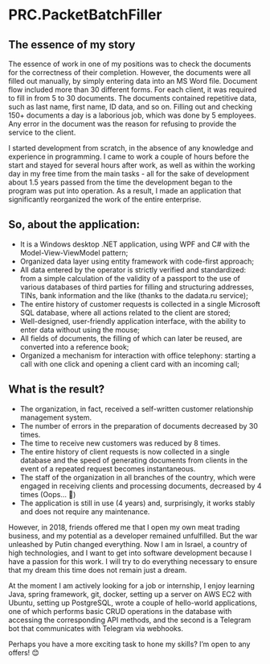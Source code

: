 # PRC.PacketBatchFiller

## The essence of my story

The essence of work in one of my positions was to check the documents for the correctness of their completion. However, the documents were all filled out manually, by simply entering data into an MS Word file. Document flow included more than 30 different forms. For each client, it was required to fill in from 5 to 30 documents. The documents contained repetitive data, such as last name, first name, ID data, and so on. Filling out and checking 150+ documents a day is a laborious job, which was done by 5 employees. Any error in the document was the reason for refusing to provide the service to the client.

I started development from scratch, in the absence of any knowledge and experience in programming. I came to work a couple of hours before the start and stayed for several hours after work, as well as within the working day in my free time from the main tasks - all for the sake of development about 1.5 years passed from the time the development began to the program was put into operation.
As a result, I made an application that significantly reorganized the work of the entire enterprise.

## So, about the application:
* It is a Windows desktop .NET application, using WPF and C# with the Model-View-ViewModel pattern;
* Organized data layer using entity framework with code-first approach;
* All data entered by the operator is strictly verified and standardized: from a simple calculation of the validity of a passport to the use of various databases of third parties for filling and structuring addresses, TINs, bank information and the like (thanks to the dadata.ru service);
* The entire history of customer requests is collected in a single Microsoft SQL database, where all actions related to the client are stored;
* Well-designed, user-friendly application interface, with the ability to enter data without using the mouse;
* All fields of documents, the filling of which can later be reused, are converted into a reference book;
* Organized a mechanism for interaction with office telephony: starting a call with one click and opening a client card with an incoming call;

## What is the result?
* The organization, in fact, received a self-written customer relationship management system.
* The number of errors in the preparation of documents decreased by 30 times.
* The time to receive new customers was reduced by 8 times.
* The entire history of client requests is now collected in a single database and the speed of generating documents from clients in the event of a repeated request becomes instantaneous.
* The staff of the organization in all branches of the country, which were engaged in receiving clients and processing documents, decreased by 4 times (Oops… 🙈)
* The application is still in use (4 years) and, surprisingly, it works stably and does not require any maintenance.

However, in 2018, friends offered me that I open my own meat trading business, and my potential as a developer remained unfulfilled. But the war unleashed by Putin changed everything. Now I am in Israel, a country of high technologies, and I want to get into software development because I have a passion for this work. I will try to do everything necessary to ensure that my dream this time does not remain just a dream.

At the moment I am actively looking for a job or internship, I enjoy learning Java, spring framework, git, docker, setting up a server on AWS EC2 with Ubuntu, setting up PostgreSQL, wrote a couple of hello-world applications, one of which performs basic CRUD operations in the database with accessing the corresponding API methods, and the second is a Telegram bot that communicates with Telegram via webhooks.

Perhaps you have a more exciting task to hone my skills? I’m open to any offers! 😊

